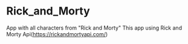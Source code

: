 # Rick_and_Morty
 App with all characters from "Rick and Morty"
 This app using Rick and Morty Api(https://rickandmortyapi.com/)
